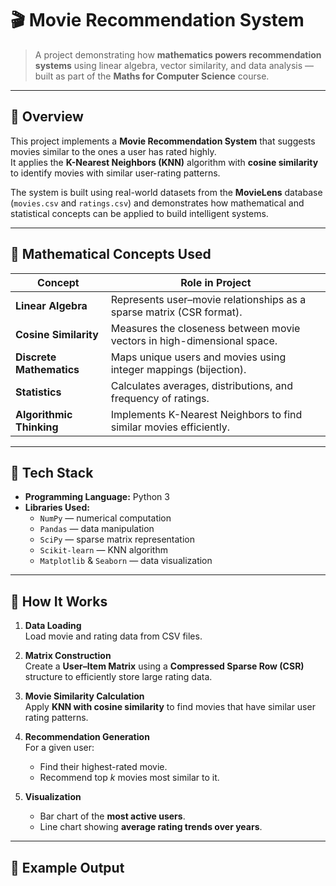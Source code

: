 # 🎬 Movie Recommendation System

> A project demonstrating how **mathematics powers recommendation systems** using linear algebra, vector similarity, and data analysis — built as part of the **Maths for Computer Science** course.

---

## 🧠 Overview

This project implements a **Movie Recommendation System** that suggests movies similar to the ones a user has rated highly.  
It applies the **K-Nearest Neighbors (KNN)** algorithm with **cosine similarity** to identify movies with similar user-rating patterns.

The system is built using real-world datasets from the **MovieLens** database (`movies.csv` and `ratings.csv`) and demonstrates how mathematical and statistical concepts can be applied to build intelligent systems.

---

## 🧮 Mathematical Concepts Used

| Concept | Role in Project |
|----------|----------------|
| **Linear Algebra** | Represents user–movie relationships as a sparse matrix (CSR format). |
| **Cosine Similarity** | Measures the closeness between movie vectors in high-dimensional space. |
| **Discrete Mathematics** | Maps unique users and movies using integer mappings (bijection). |
| **Statistics** | Calculates averages, distributions, and frequency of ratings. |
| **Algorithmic Thinking** | Implements K-Nearest Neighbors to find similar movies efficiently. |

---

## 🧰 Tech Stack

- **Programming Language:** Python 3  
- **Libraries Used:**
  - `NumPy` — numerical computation  
  - `Pandas` — data manipulation  
  - `SciPy` — sparse matrix representation  
  - `Scikit-learn` — KNN algorithm  
  - `Matplotlib` & `Seaborn` — data visualization

---

## 🚀 How It Works

1. **Data Loading**  
   Load movie and rating data from CSV files.

2. **Matrix Construction**  
   Create a **User–Item Matrix** using a **Compressed Sparse Row (CSR)** structure to efficiently store large rating data.

3. **Movie Similarity Calculation**  
   Apply **KNN with cosine similarity** to find movies that have similar user rating patterns.

4. **Recommendation Generation**  
   For a given user:
   - Find their highest-rated movie.
   - Recommend top *k* movies most similar to it.

5. **Visualization**  
   - Bar chart of the **most active users**.  
   - Line chart showing **average rating trends over years**.

---

## 🧩 Example Output

